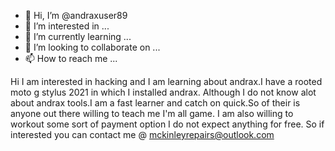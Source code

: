 - 👋 Hi, I’m @andraxuser89
- 👀 I’m interested in ...
- 🌱 I’m currently learning ...
- 💞️ I’m looking to collaborate on ...
- 📫 How to reach me ...

<!---
andraxuser89/andraxuser89 is a ✨ special ✨ repository because its `README.md` (this file) appears on your GitHub profile.
You can click the Preview link to take a look at your changes.
--->
Hi I am interested in hacking and I am learning about andrax.I have a rooted moto g stylus 2021 in which I installed andrax.
Although I do not know alot about andrax tools.I am a fast learner and catch on quick.So of their is anyone out there willing to teach me I'm all game. I am also willing to workout some sort of payment option I do not expect anything for free.
So if interested you can contact me @ mckinleyrepairs@outlook.com
  

